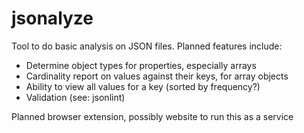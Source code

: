 # jsonalyze

Tool to do basic analysis on JSON files. Planned features include:
- Determine object types for properties, especially arrays
- Cardinality report on values against their keys, for array objects
- Ability to view all values for a key (sorted by frequency?)
- Validation (see: jsonlint)

Planned browser extension, possibly website to run this as a service

